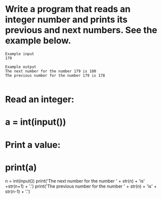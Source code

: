 # Write a program that reads an integer number and prints its previous and next numbers. See the example below.
```
Example input
179

Example output
The next number for the number 179 is 180
The previous number for the number 179 is 178


```
# Read an integer:
# a = int(input())
# Print a value:
# print(a)
n = int(input())
print('The next number for the number ' + str(n) + 'is' +str(n+1) + '.')
print('The previous number for the number ' + str(n) + 'is' + str(n-1) + '.')
